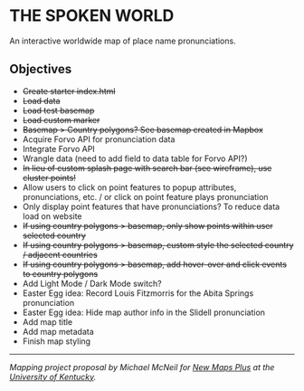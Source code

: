 # THE SPOKEN WORLD
An interactive worldwide map of place name pronunciations.

## Objectives

* ~~Create starter index.html~~
* ~~Load data~~
* ~~Load test basemap~~
* ~~Load custom marker~~
* ~~Basemap > Country polygons? See basemap created in Mapbox~~
* Acquire Forvo API for pronunciation data
* Integrate Forvo API
* Wrangle data (need to add field to data table for Forvo API?)
* ~~In lieu of custom splash page with search bar (see wireframe), use cluster points!~~
* Allow users to click on point features to popup attributes, pronunciations, etc. / or click on point feature plays pronunciation
* Only display point features that have pronunciations? To reduce data load on website
* ~~If using country polygons > basemap, only show points within user selected country~~
* ~~If using country polygons > basemap, custom style the selected country / adjacent countries~~
* ~~If using country polygons > basemap, add hover-over and click events to country polygons~~
* Add Light Mode / Dark Mode switch?
* Easter Egg idea: Record Louis Fitzmorris for the Abita Springs pronunciation
* Easter Egg idea: Hide map author info in the Slidell pronunciation 
* Add map title
* Add map metadata
* Finish map styling

---
*Mapping project proposal by Michael McNeil for [New Maps Plus](https://newmapsplus.as.uky.edu/) at the [University of Kentucky](http://www.uky.edu/UKHome/).*
